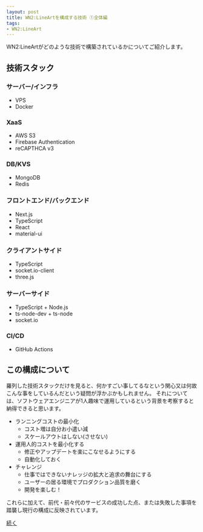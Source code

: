 ```yaml
---
layout: post
title: WN2:LineArtを構成する技術 ①全体編
tags:
- WN2:LineArt
---
```


WN2:LineArtがどのような技術で構築されているかについてご紹介します。

## 技術スタック

### サーバー/インフラ
* VPS
* Docker

### XaaS
* AWS S3
* Firebase Authentication
* reCAPTHCA v3

### DB/KVS
* MongoDB
* Redis

### フロントエンド/バックエンド
* Next.js
* TypeScript
* React
* material-ui

### クライアントサイド
* TypeScript
* socket.io-client
* three.js

### サーバーサイド
* TypeScript + Node.js
* ts-node-dev + ts-node
* socket.io

### CI/CD
* GitHub Actions


## この構成について

羅列した技術スタックだけを見ると、何かすごい事してるなという関心又は何故こんな事をしているんだという疑問が浮かぶかもしれません。
それについては、ソフトウェアエンジニアが1人趣味で運用しているという背景を考察すると納得できると思います。

* ランニングコストの最小化
  - コスト増は自分お小遣い減
  - スケールアウトはしない(させない)
* 運用人的コストを最小化する
  - 修正やアップデートを楽にこなせるようにする
  - 自動化しておく
* チャレンジ
  - 仕事ではできないナレッジの拡大と追求の舞台にする
  - ユーザーの居る環境でプロダクション品質を磨く
  - 開発を楽しむ！


これらに加えて、前代・前々代のサービスの成功した点、または失敗した事項を踏襲し現行の構成に反映されています。

[続く](/2020-08-23-wn2la-architecture-2)
